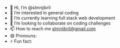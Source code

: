 - 👋 Hi, I’m @slmnjibril
- 👀 I’m interested in general coding
- 🌱 I’m currently learning full stack web development
- 💞️ I’m looking to collaborate on coding challenges
- 📫 How to reach me slmnjibril@gmail.com
- 😄 Pronouns: 
- ⚡ Fun fact: 

<!---
slmnjibril/slmnjibril is a ✨ special ✨ repository because its `README.md` (this file) appears on your GitHub profile.
You can click the Preview link to take a look at your changes.
--->
